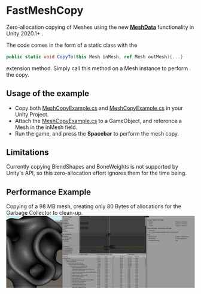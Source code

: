 # FastMeshCopy
Zero-allocation copying of Meshes using the new [**MeshData**](https://docs.unity3d.com/2020.1/Documentation/ScriptReference/Mesh.AllocateWritableMeshData.html) functionality in Unity 2020.1+ .

The code comes in the form of a static class with the 
```csharp
public static void CopyTo(this Mesh inMesh, ref Mesh outMesh){...}
``` 
extension method. Simply call this method on a Mesh instance to perform the copy.

## Usage of the example
- Copy both [MeshCopyExample.cs](FastMeshCopy/MeshCopyExample.cs) and [MeshCopyExample.cs](FastMeshCopy/FastMeshCopy.cs) in your Unity Project.
- Attach the [MeshCopyExample.cs](FastMeshCopy/MeshCopyExample.cs) to a GameObject, and reference a Mesh in the inMesh field.
- Run the game, and press the **Spacebar** to perform the mesh copy.


## Limitations
Currently copying BlendShapes and BoneWeights is not supported by Unity's API, so this zero-allocation effort ignores them for the time being.

## Performance Example
Copying of a 98 MB mesh, creating only 80 Bytes of allocations for the Garbage Collector to clean-up.
![](/img/profiler_result.jpg)


